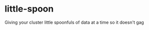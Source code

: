 little-spoon
============

Giving your cluster little spoonfuls of data at a time so it doesn't gag
